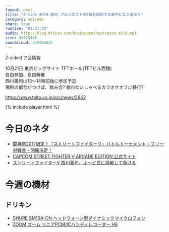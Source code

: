 ```yaml
---
layout: post
title: "Z-side #019:善司 プロとのストV対戦を回想する最中に乱入者あり"
category: episode
share: true
runtime: "01:31:30"
audio: http://blog.drikin.com/backspace/backspace-z019.mp3
size: 43724348
soundcloud: 345986835
---
```


Z-sideオフ会情報

10月21日 東京ビッグサイト TFTホール(TFTビル西館)  
自由参加、自由解散  
西川善司は13～14時前後に参加予定  
場所の都合がつけば、飲み会? 歌わないしゃべるカラオケオフに移行?

https://www.taito.co.jp/arc/news/2862

{% include player.html %}

# 今日のネタ

* [闘神祭2017限定！『ストリートファイターＶ』バトルトーナメント・フリー対戦会・開催決定！](https://www.taito.co.jp/arc/news/2862)
* [CAPCOM:STREET FIGHTER V ARCADE EDITION 公式サイト](http://www.capcom.co.jp/sfv/AE/)
* [ストリートファイターV 西川善司、ふ～ど氏に挑戦して負ける](https://www.youtube.com/watch?v=TVl98ZE8bvA&t=5s)

# 今週の機材

## ドリキン
* [SHURE  SM10A-CN ヘッドウォーン型ダイナミックマイクロフォン](http://amzn.to/1LXIGkV) 
* [ZOOM ズーム リニアPCM/ICハンディレコーダー H6](http://amzn.to/29BOo5n)

